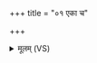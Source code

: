 +++
title = "०१ एका च"

+++
<details><summary>मूलम् (VS)</summary>

एका॑ च मे॒ दश॑ च मेऽपव॒क्तार॑ ओषधे। ऋत॑जात॒ ऋता॑वरि॒ मधु॑ मे मधु॒ला क॑रः ॥
</details>